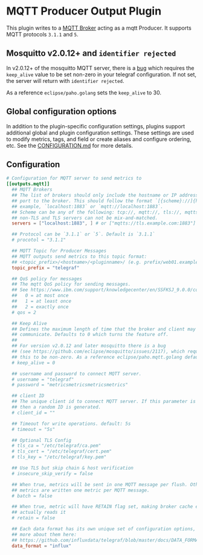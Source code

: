 # MQTT Producer Output Plugin

This plugin writes to a [MQTT Broker](http://http://mqtt.org/) acting as a mqtt
Producer. It supports MQTT protocols `3.1.1` and `5`.

## Mosquitto v2.0.12+ and `identifier rejected`

In v2.0.12+ of the mosquitto MQTT server, there is a
[bug](https://github.com/eclipse/mosquitto/issues/2117) which requires the
`keep_alive` value to be set non-zero in your telegraf configuration. If not
set, the server will return with `identifier rejected`.

As a reference `eclipse/paho.golang` sets the `keep_alive` to 30.

## Global configuration options <!-- @/docs/includes/plugin_config.md -->

In addition to the plugin-specific configuration settings, plugins support
additional global and plugin configuration settings. These settings are used to
modify metrics, tags, and field or create aliases and configure ordering, etc.
See the [CONFIGURATION.md][CONFIGURATION.md] for more details.

[CONFIGURATION.md]: ../../../docs/CONFIGURATION.md

## Configuration

```toml @sample.conf
# Configuration for MQTT server to send metrics to
[[outputs.mqtt]]
  ## MQTT Brokers
  ## The list of brokers should only include the hostname or IP address and the
  ## port to the broker. This should follow the format `[{scheme}://]{host}:{port}`. For
  ## example, `localhost:1883` or `mqtt://localhost:1883`.
  ## Scheme can be any of the following: tcp://, mqtt://, tls://, mqtts://
  ## non-TLS and TLS servers can not be mix-and-matched.
  servers = ["localhost:1883", ] # or ["mqtts://tls.example.com:1883"]

  ## Protocol can be `3.1.1` or `5`. Default is `3.1.1`
  # procotol = "3.1.1"

  ## MQTT Topic for Producer Messages
  ## MQTT outputs send metrics to this topic format:
  ## <topic_prefix>/<hostname>/<pluginname>/ (e.g. prefix/web01.example.com/mem)
  topic_prefix = "telegraf"

  ## QoS policy for messages
  ## The mqtt QoS policy for sending messages.
  ## See https://www.ibm.com/support/knowledgecenter/en/SSFKSJ_9.0.0/com.ibm.mq.dev.doc/q029090_.htm
  ##   0 = at most once
  ##   1 = at least once
  ##   2 = exactly once
  # qos = 2

  ## Keep Alive
  ## Defines the maximum length of time that the broker and client may not
  ## communicate. Defaults to 0 which turns the feature off.
  ##
  ## For version v2.0.12 and later mosquitto there is a bug
  ## (see https://github.com/eclipse/mosquitto/issues/2117), which requires
  ## this to be non-zero. As a reference eclipse/paho.mqtt.golang defaults to 30.
  # keep_alive = 0

  ## username and password to connect MQTT server.
  # username = "telegraf"
  # password = "metricsmetricsmetricsmetrics"

  ## client ID
  ## The unique client id to connect MQTT server. If this parameter is not set
  ## then a random ID is generated.
  # client_id = ""

  ## Timeout for write operations. default: 5s
  # timeout = "5s"

  ## Optional TLS Config
  # tls_ca = "/etc/telegraf/ca.pem"
  # tls_cert = "/etc/telegraf/cert.pem"
  # tls_key = "/etc/telegraf/key.pem"

  ## Use TLS but skip chain & host verification
  # insecure_skip_verify = false

  ## When true, metrics will be sent in one MQTT message per flush. Otherwise,
  ## metrics are written one metric per MQTT message.
  # batch = false

  ## When true, metric will have RETAIN flag set, making broker cache entries until someone
  ## actually reads it
  # retain = false

  ## Each data format has its own unique set of configuration options, read
  ## more about them here:
  ## https://github.com/influxdata/telegraf/blob/master/docs/DATA_FORMATS_OUTPUT.md
  data_format = "influx"
```
